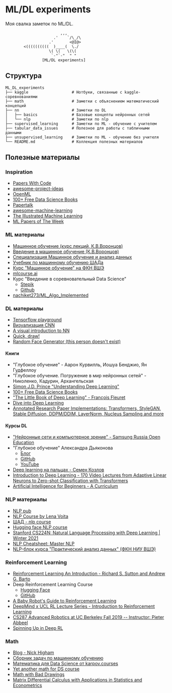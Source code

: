 # ML/DL experiments

Моя свалка заметок по ML/DL.

```
                        ,,,
                     .'    `/\_/\
                   .'       <@I@>
        <((((((((((  )____(  \./
                   \( \(   \(\(
                    `-"`-"  " " 
                [ML/DL experiments]
```

## Структура

```
ML_DL_experiments
├── kaggle                   # Нотбуки, связанные с kaggle-соревнованиями
├── math                     # Заметки с объяснением математический концепций 
├── nn                       # Заметки по DL
│   ├── basics               # Базовые концепты нейронных сетей
│   └── nlp                  # Заметки по nlp
├── supervised_learning      # Заметки по ML - обучение с учителем
├── tabular_data_issues      # Полезное для работы с табличными данными
├── unsupervised_learning    # Заметки по ML - обучение без учителя
└── README.md                # Коллекция полезных материалов
```

## Полезные материалы

### Inspiration
* [Papers With Code](https://paperswithcode.com/)
* [awesome-project-ideas](https://github.com/NirantK/awesome-project-ideas)
* [OpenML](https://www.openml.org/)
* [100+ Free Data Science Books](https://www.learndatasci.com/free-data-science-books/)
* [Papertalk](https://papertalk.org/index)
* [awesome-machine-learning](https://github.com/josephmisiti/awesome-machine-learning/blob/master/blogs.md)
* [The Illustrated Machine Learning](https://illustrated-machine-learning.github.io/)
* [ML Papers of The Week](https://github.com/dair-ai/ML-Papers-of-the-Week)

### ML материалы
* [Машинное обучение (курс лекций, К.В.Воронцов)](http://www.machinelearning.ru/wiki/index.php?title=%D0%9C%D0%B0%D1%88%D0%B8%D0%BD%D0%BD%D0%BE%D0%B5_%D0%BE%D0%B1%D1%83%D1%87%D0%B5%D0%BD%D0%B8%D0%B5_%28%D0%BA%D1%83%D1%80%D1%81_%D0%BB%D0%B5%D0%BA%D1%86%D0%B8%D0%B9%2C_%D0%9A.%D0%92.%D0%92%D0%BE%D1%80%D0%BE%D0%BD%D1%86%D0%BE%D0%B2%29)
* [Введение в машинное обучение (К.В.Воронцов)](https://www.coursera.org/learn/vvedenie-mashinnoe-obuchenie)
* [Специализация Машинное обучение и анализ данных](https://www.coursera.org/specializations/machine-learning-data-analysis)
* [Учебник по машинному обучению ШАДа](https://ml-handbook.ru/)
* [Курс "Машинное обучение" на ФКН ВШЭ](https://github.com/esokolov/ml-course-hse)
* [mlcourse.ai](https://github.com/Yorko/mlcourse.ai)
* Курс "Введение в соревновательный Data Science"
    * [Stepik](https://stepik.org/course/108888/syllabus)
    * [Github](https://github.com/a-milenkin/Competitive_Data_Science)
* [nachiket273/ML_Algo_Implemented](https://github.com/nachiket273/ML_Algo_Implemented/tree/74ae47fdf620545fdf8c934c5997784faadaebb7)

### DL материалы
* [Tensorflow playground](http://playground.tensorflow.org)
* [Визуализация CNN](https://animatedai.github.io/)
* [A visual introduction to NN](https://mlu-explain.github.io/neural-networks/)
* [Quick, draw!](https://quickdraw.withgoogle.com/)
* [Random Face Generator (this person doesn't exist)](https://this-person-does-not-exist.com/en)

#### Книги
* "Глубокое обучение" - Аарон Курвилль, Иошуа Бенджио, Ян Гудфеллоу
* "Глубокое обучение. Погружение в мир нейронных сетей" - Николенко, Кадурин, Архангельская
* [Simon J.D. Prince "Understanding Deep Learning"](https://udlbook.github.io/udlbook/)
* [100+ Free Data Science Books](https://www.learndatasci.com/free-data-science-books/)
* ["The Little Book of Deep Learning" - François Fleuret](https://fleuret.org/public/lbdl.pdf)
* [Dive into Deep Learning](https://d2l.ai/chapter_introduction/index.html)
* [Annotated Research Paper Implementations: Transformers, StyleGAN, Stable Diffusion, DDPM/DDIM, LayerNorm, Nucleus Sampling and more](https://nn.labml.ai/)

#### Курсы DL
* ["Нейронные сети и компьютерное зрение" - Samsung Russia Open Education](https://stepik.org/course/50352/info)
* "Глубокое обучение" Александра Дьяконова
    * [Блог](https://alexanderdyakonov.wordpress.com/)
    * [GitHub](https://github.com/Dyakonov/DL)
    * [YouTube](https://www.youtube.com/playlist?list=PLaRUeIuewv8BYOrm6HBgJKbGUD-jcBQpW)
* [Deep learning на пальцах - Семен Козлов](https://dlcourse.ai/)
* [Introduction to Deep Learning - 170 Video Lectures from Adaptive Linear Neurons to Zero-shot Classification with Transformers](https://sebastianraschka.com/blog/2021/dl-course.html)
* [Artificial Intelligence for Beginners - A Curriculum](https://microsoft.github.io/AI-For-Beginners/?id=getting-started)

### NLP материалы
* [NLP pub](https://nlpub.ru/)
* [NLP Course by Lena Voita](https://lena-voita.github.io/nlp_course.html)
* [ШАД - nlp course](https://github.com/yandexdataschool/nlp_course)
* [Hugging face NLP course](https://huggingface.co/learn/nlp-course/chapter0/1?fw=pt)
* [Stanford CS224N: Natural Language Processing with Deep Learning | Winter 2021](https://www.youtube.com/playlist?list=PLoROMvodv4rOSH4v6133s9LFPRHjEmbmJ)
* [NLP Cheatsheet: Master NLP](https://www.kaggle.com/code/dmitrykilievych/nlp-cheatsheet-master-nlp/notebook)
* [NLP-блок курса "Практический анализ данных" (ФКН НИУ ВШЭ)](https://github.com/ancatmara/data-science-nlp/tree/master)

### Reinforcement Learning
* [Reinforcement Learning An Introduction - Richard S. Sutton and Andrew G. Barto](https://www.andrew.cmu.edu/course/10-703/textbook/BartoSutton.pdf)
* Deep Reinforcement Learning Course
    * [Hugging Face](https://huggingface.co/learn/deep-rl-course/unit0/introduction)
    * [GitHub](https://github.com/huggingface/deep-rl-class)
* [A Baby Robot's Guide to Reinforcement Learning](https://github.com/WhatIThinkAbout/BabyRobot)
* [DeepMind x UCL RL Lecture Series - Introduction to Reinforcement Learning](https://www.youtube.com/watch?v=TCCjZe0y4Qc)
* [CS287 Advanced Robotics at UC Berkeley Fall 2019 -- Instructor: Pieter Abbeel](https://www.youtube.com/playlist?list=PLwRJQ4m4UJjNBPJdt8WamRAt4XKc639wF)
* [Spinning Up in Deep RL](https://spinningup.openai.com/en/latest/index.html)

### Math
* [Blog - Nick Higham](https://nhigham.com/blog/)
* [Сборник задач по машинному обучению](https://github.com/bdemeshev/mlearn_pro/tree/master)
* [Математика для Data Science от karpov.courses](https://karpov.courses/mathsds)
* [Yet another math for DS course](https://github.com/FUlyankin/yet_another_math_for_DS/tree/main)
* [Math with Bad Drawings](https://mathwithbaddrawings.com/)
* [Matrix Differential Calculus with Applications in Statistics and Econometrics](http://www.janmagnus.nl/misc/mdc-ch18.pdf)
